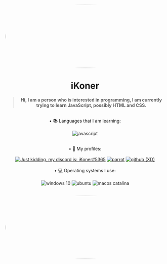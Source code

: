
  <div align='center'>
  <div align='left'>
    <img
      src='https://github-readme-stats.vercel.app/api?username=cownerlol&show_icons=true'
      style='border-radius: 50%;'
      width='1920'
      height='200'
    />
  </div>
  
  <h1>iKoner</h1>
  <blockquote><strong>Hi, I am a person who is interested in programming, I am currently trying to learn JavaScript, possibly HTML and CSS.</strong></blockquote>
  
   <br />
 • 📚 Languages that I am learning:<br />
<br />
<img alt="javascript" src="https://img.shields.io/badge/JavaScript-323330?style=for-the-badge&logo=javascript&logoColor=F7DF1E"

  <br />
    <br />
    <br />
  
 • 📱 My profiles:<br />
<br />
  [![Just kidding, my discord is: iKoner#5365](https://img.shields.io/badge/Discord-7289DA?style=for-the-badge&logo=discord&logoColor=white)](https://www.youtube.com/watch?v=dQw4w9WgXcQ)
  [![parrot](https://img.shields.io/badge/Twitter-1DA1F2?style=for-the-badge&logo=twitter&logoColor=white)](https://twitter.com/KnerLz)
  [![github (XD)](https://img.shields.io/badge/GitHub-100000?style=for-the-badge&logo=github&logoColor=white)](https://github.com/cownerlol)
  <br />
    <br />
 • 💻 Operating systems I use:<br />
<br />
<img alt="windows 10" src="https://img.shields.io/badge/Windows-0078D6?style=for-the-badge&logo=windows&logoColor=white](https://www.microsoft.com/es-es/software-download/windows10%20" />
<img alt="ubuntu" src="https://img.shields.io/badge/Ubuntu-E95420?style=for-the-badge&logo=ubuntu&logoColor=white" />
<img alt="macos catalina" src="https://img.shields.io/badge/Apple-MacBook_Pro_2012-999999?style=for-the-badge&logo=apple&logoColor=white" />
  <br />
    <br />
  <div align='center'>
  <div align='left'>
    <img
      src='https://github-readme-stats.vercel.app/api/top-langs/?username=cownerlol&theme=radical'
      style='border-radius: 50%;'
      width='1920'
      height='200'
    />
  
